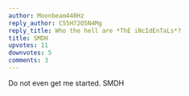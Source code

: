 ```yaml
---
author: Moonbeam440Hz
reply_author: C55H72O5N4Mg
reply_title: Who the hell are *ThE iNcIdEnTaLs*?
title: SMDH
upvotes: 11
downvotes: 5
comments: 3
---
```

Do not even get me started. SMDH